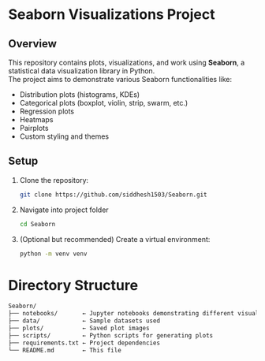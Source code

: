 # Seaborn Visualizations Project

## Overview
This repository contains plots, visualizations, and work using **Seaborn**, a statistical data visualization library in Python.  
The project aims to demonstrate various Seaborn functionalities like:

- Distribution plots (histograms, KDEs)
- Categorical plots (boxplot, violin, strip, swarm, etc.)
- Regression plots  
- Heatmaps  
- Pairplots  
- Custom styling and themes

## Setup

1. Clone the repository:

   ```bash
   git clone https://github.com/siddhesh1503/Seaborn.git
2. Navigate into project folder
   ```bash
   cd Seaborn

4. (Optional but recommended) Create a virtual environment:
   ```bash
   python -m venv venv

# Directory Structure
```bash
Seaborn/
├── notebooks/       ← Jupyter notebooks demonstrating different visualization examples
├── data/            ← Sample datasets used
├── plots/           ← Saved plot images
├── scripts/         ← Python scripts for generating plots
├── requirements.txt ← Project dependencies
└── README.md        ← This file

